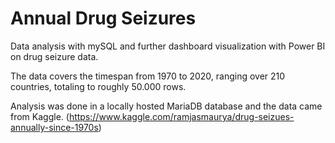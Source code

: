 # Annual Drug Seizures
Data analysis with mySQL and further dashboard visualization with Power BI on drug seizure data.

The data covers the timespan from 1970 to 2020, ranging over 210 countries, totaling to roughly 50.000 rows.

Analysis was done in a locally hosted MariaDB database and the data came from Kaggle. (https://www.kaggle.com/ramjasmaurya/drug-seizues-annually-since-1970s)
